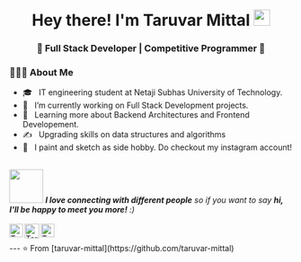<h1 align="center">Hey there! I'm Taruvar Mittal <img src="https://github.com/piyushP7pravin/piyushP7pravin/blob/master/Hi.gif" width="29px"> </h1>
<h3 align="center">🚀 Full Stack Developer | Competitive Programmer  🚀</h3>
<div>
<div align="left"> 
  <h3> 👨🏻‍💻 About Me </h3>

  - 🎓 &nbsp; IT engineering student at Netaji Subhas University of Technology.
  - 💼 &nbsp; I’m currently working on Full Stack Development projects.
  - 🌱 &nbsp; Learning more about Backend Architectures and Frontend Developement.
  - ✍️ &nbsp; Upgrading skills on data structures and algorithms
  - 🤔 &nbsp; I paint and sketch as side hobby. Do checkout my instagram account!
    
</div> 
<br>
<img src="https://media.giphy.com/media/LnQjpWaON8nhr21vNW/giphy.gif" width="60"> <em><b>I love connecting with different people</b> so if you want to say <b>hi, I'll be happy to meet you more!</b> :)</em>
<br>
<br>

 <a href="https://www.linkedin.com/in/taruvar-mittal-1985241a9/">
   <img align="left" alt="Taruvar Mittal | Linkedin" width="24px" src="https://github.com/piyushP7pravin/piyushP7pravin/blob/master/Linkedin.svg" />
  </a>
  <a href="mailto:mittaltaruvar@gmail.com">
    <img align="left" alt=Taruvar Mittal | Gmail" width="26px" src="https://github.com/piyushP7pravin/piyushP7pravin/blob/master/Gmail.svg" />
  </a>                                                                                                                                    
  <a href="https://www.instagram.com/moodybluebrush/">
    <img align="left" alt="Taruvar Mittal | Instagram" width="24px" src="https://github.com/piyushP7pravin/piyushP7pravin/blob/master/Instagram.svg" />
  </a>
</div>
<br>
<br>
---
⭐️ From [taruvar-mittal](https://github.com/taruvar-mittal)
